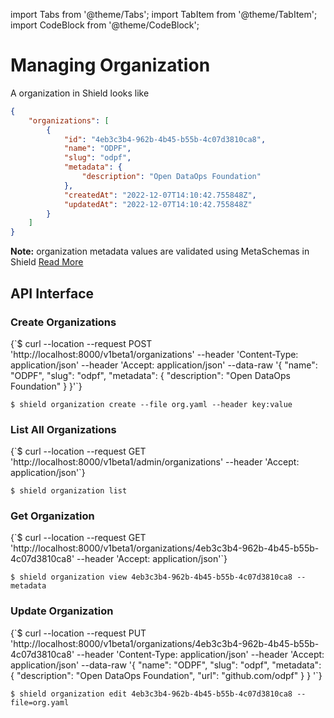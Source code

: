 import Tabs from '@theme/Tabs';
import TabItem from '@theme/TabItem';
import CodeBlock from '@theme/CodeBlock';

# Managing Organization

A organization in Shield looks like

```json
{
    "organizations": [
        {
            "id": "4eb3c3b4-962b-4b45-b55b-4c07d3810ca8",
            "name": "ODPF",
            "slug": "odpf",
            "metadata": {
                "description": "Open DataOps Foundation"
            },
            "createdAt": "2022-12-07T14:10:42.755848Z",
            "updatedAt": "2022-12-07T14:10:42.755848Z"
        }
    ]
}
```

**Note:** organization metadata values are validated using MetaSchemas in Shield [Read More](./managing-metaschemas.md)

## API Interface

### Create Organizations

<Tabs groupId="api">
  <TabItem value="HTTP" label="HTTP" default>
        <CodeBlock className="language-bash">
    {`$ curl --location --request POST 'http://localhost:8000/v1beta1/organizations'
--header 'Content-Type: application/json'
--header 'Accept: application/json'
--data-raw '{
  "name": "ODPF",
  "slug": "odpf",
  "metadata": {
      "description": "Open DataOps Foundation"
  }
}'`}
    </CodeBlock>
  </TabItem>
  <TabItem value="CLI" label="CLI" default>
<CodeBlock>

`$ shield organization create --file org.yaml --header key:value`
</CodeBlock>

  </TabItem>
</Tabs>

### List All Organizations

<Tabs groupId="api">
  <TabItem value="HTTP" label="HTTP" default>
        <CodeBlock className="language-bash">
    {`$ curl --location --request GET 'http://localhost:8000/v1beta1/admin/organizations'
--header 'Accept: application/json'`}
    </CodeBlock>
  </TabItem>
  <TabItem value="CLI" label="CLI" default>
<CodeBlock>

`$ shield organization list`
</CodeBlock>

  </TabItem>
</Tabs>

### Get Organization

<Tabs groupId="api">
  <TabItem value="HTTP" label="HTTP" default>
        <CodeBlock className="language-bash">
    {`$ curl --location --request GET 'http://localhost:8000/v1beta1/organizations/4eb3c3b4-962b-4b45-b55b-4c07d3810ca8'
--header 'Accept: application/json'`}
    </CodeBlock>
  </TabItem>
  <TabItem value="CLI" label="CLI" default>
<CodeBlock>

`$ shield organization view 4eb3c3b4-962b-4b45-b55b-4c07d3810ca8 --metadata`
</CodeBlock>

  </TabItem>
</Tabs>

### Update Organization

<Tabs groupId="api">
  <TabItem value="HTTP" label="HTTP" default>
        <CodeBlock className="language-bash">
    {`$ curl --location --request PUT 'http://localhost:8000/v1beta1/organizations/4eb3c3b4-962b-4b45-b55b-4c07d3810ca8'
--header 'Content-Type: application/json'
--header 'Accept: application/json'
--data-raw '{
  "name": "ODPF",
  "slug": "odpf",
  "metadata": {
      "description": "Open DataOps Foundation",
      "url": "github.com/odpf"
  }
} '`}
    </CodeBlock>
  </TabItem>
  <TabItem value="CLI" label="CLI" default>
<CodeBlock>

`$ shield organization edit 4eb3c3b4-962b-4b45-b55b-4c07d3810ca8 --file=org.yaml`
</CodeBlock>

  </TabItem>
</Tabs>